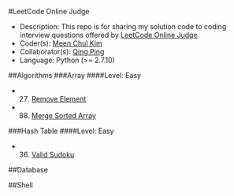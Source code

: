 #LeetCode Online Judge
+ Description: This repo is for sharing my solution code to coding interview questions offered by [LeetCode Online Judge](https://leetcode.com)
+ Coder(s): [Meen Chul Kim](https://github.com/liberaliscomputing)
+ Collaborator(s): [Qing Ping](https://github.com/ChanningPing)
+ Language: Python (>= 2.7.10)

##Algorithms
###Array
####Level: Easy
+ 27. [Remove Element](https://github.com/liberaliscomputing/leetcode-online-judge/blob/master/algorithms/array/easy/remove_element.py)
+ 88. [Merge Sorted Array](https://github.com/liberaliscomputing/leetcode-online-judge/blob/master/algorithms/array/easy/merge_sorted_array.py)

###Hash Table
####Level: Easy
+ 36. [Valid Sudoku](https://github.com/liberaliscomputing/leetcode-online-judge/blob/master/algorithms/hash_table/easy/valid_sudoku.py)

##Database

##Shell


